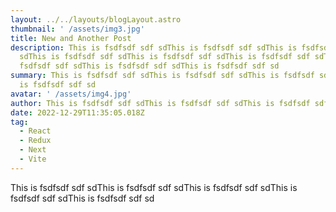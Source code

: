 ```yaml
---
layout: ../../layouts/blogLayout.astro
thumbnail: ' /assets/img3.jpg'
title: New and Another Post
description: This is fsdfsdf sdf sdThis is fsdfsdf sdf sdThis is fsdfsdf sdf
  sdThis is fsdfsdf sdf sdThis is fsdfsdf sdf sdThis is fsdfsdf sdf sdThis is
  fsdfsdf sdf sdThis is fsdfsdf sdf sdThis is fsdfsdf sdf sd
summary: This is fsdfsdf sdf sdThis is fsdfsdf sdf sdThis is fsdfsdf sdf sdThis
  is fsdfsdf sdf sd
avatar: ' /assets/img4.jpg'
author: This is fsdfsdf sdf sdThis is fsdfsdf sdf sdThis is fsdfsdf sdf sd
date: 2022-12-29T11:35:05.018Z
tag:
  - React
  - Redux
  - Next
  - Vite
---
```


This is fsdfsdf sdf sdThis is fsdfsdf sdf sdThis is fsdfsdf sdf sdThis is fsdfsdf sdf sdThis is fsdfsdf sdf sd
